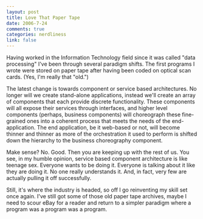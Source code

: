 ```yaml
--- 
layout: post
title: Love That Paper Tape
date: 2006-7-24
comments: true
categories: nerdliness
link: false
---
```

Having worked in the Information Technology field since it was called "data processing" I've been through several paradigm shifts. The first programs I wrote were stored on paper tape after having been coded on optical scan cards. (Yes, I'm really that "old.")

The latest change is towards component or service based architectures. No longer will we create stand-alone applications, instead we'll create an array of components that each provide discrete functionality. These components will all expose their services through interfaces, and higher level components (perhaps, business components) will choreograph these fine-grained ones into a coherent process that meets the needs of the end-application. The end application, be it web-based or not, will become thinner and thinner as more of the orchestration it used to perform is shifted down the hierarchy to the business choreography component.

Make sense? No. Good. Then you are keeping up with the rest of us. You see, in my humble opinion, service based component architecture is like teenage sex. Everyone wants to be doing it. Everyone is talking about it like they are doing it. No one really understands it. And, in fact, very few are actually pulling it off successfully.

Still, it's where the industry is headed, so off I go reinventing my skill set once again. I've still got some of those old paper tape archives, maybe I need to scour eBay for a reader and return to a simpler paradigm where a program was a program was a program.
